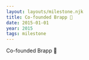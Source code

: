 ```yaml
---
layout: layouts/milestone.njk
title: Co-founded Brapp 🎤
date: 2015-01-01
year: 2015
tags: milestone
---
```

Co-founded Brapp 🎤

